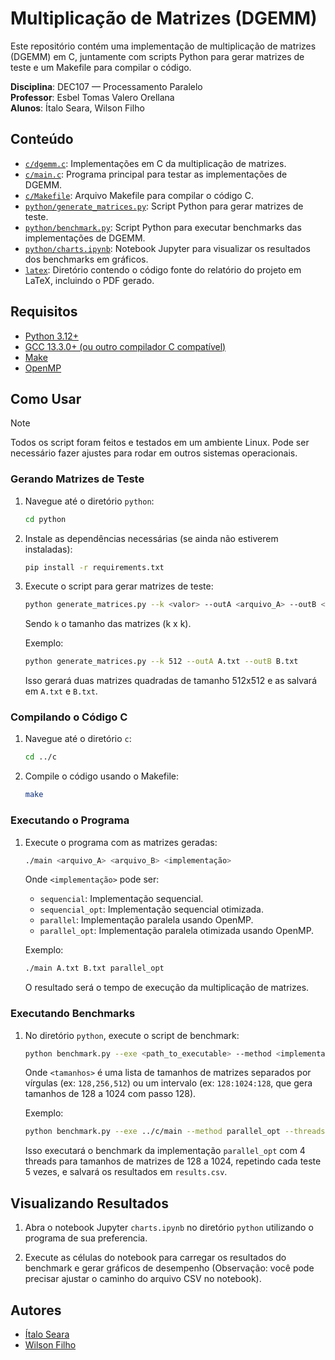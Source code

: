 # Multiplicação de Matrizes (DGEMM)

Este repositório contém uma implementação de multiplicação de matrizes (DGEMM) em C, juntamente com scripts Python para gerar matrizes de teste e um Makefile para compilar o código.

**Disciplina**: DEC107 — Processamento Paralelo\
**Professor**: Esbel Tomas Valero Orellana\
**Alunos**: Ítalo Seara, Wilson Filho

## Conteúdo

- [`c/dgemm.c`](c/dgemm.c): Implementações em C da multiplicação de matrizes.
- [`c/main.c`](c/main.c): Programa principal para testar as implementações de DGEMM.
- [`c/Makefile`](c/Makefile): Arquivo Makefile para compilar o código C.
- [`python/generate_matrices.py`](python/generate_matrices.py): Script Python para gerar matrizes de teste.
- [`python/benchmark.py`](python/benchmark.py): Script Python para executar benchmarks das implementações de DGEMM.
- [`python/charts.ipynb`](python/charts.ipynb): Notebook Jupyter para visualizar os resultados dos benchmarks em gráficos.
- [`latex`](latex): Diretório contendo o código fonte do relatório do projeto em LaTeX, incluindo o PDF gerado.

## Requisitos

- [Python 3.12+](https://www.python.org/downloads/)
- [GCC 13.3.0+ (ou outro compilador C compatível)](https://gcc.gnu.org/)
- [Make](https://www.gnu.org/software/make/)
- [OpenMP](https://www.openmp.org/)

## Como Usar

> [!NOTE] 
> Todos os script foram feitos e testados em um ambiente Linux. Pode ser necessário fazer ajustes para rodar em outros sistemas operacionais.

### Gerando Matrizes de Teste

1. Navegue até o diretório `python`:

   ```bash
   cd python
   ```

2. Instale as dependências necessárias (se ainda não estiverem instaladas):

   ```bash
   pip install -r requirements.txt
   ```

3. Execute o script para gerar matrizes de teste:

   ```bash
   python generate_matrices.py --k <valor> --outA <arquivo_A> --outB <arquivo_B>
   ```

   Sendo `k` o tamanho das matrizes (k x k).

   Exemplo:

   ```bash
   python generate_matrices.py --k 512 --outA A.txt --outB B.txt
   ```

   Isso gerará duas matrizes quadradas de tamanho 512x512 e as salvará em `A.txt` e `B.txt`.

### Compilando o Código C

1. Navegue até o diretório `c`:

   ```bash
   cd ../c
   ```

2. Compile o código usando o Makefile:

   ```bash
   make
   ```

### Executando o Programa

1. Execute o programa com as matrizes geradas:

   ```bash
   ./main <arquivo_A> <arquivo_B> <implementação>
   ```

   Onde `<implementação>` pode ser:

   - `sequencial`: Implementação sequencial.
   - `sequencial_opt`: Implementação sequencial otimizada.
   - `parallel`: Implementação paralela usando OpenMP.
   - `parallel_opt`: Implementação paralela otimizada usando OpenMP.

   Exemplo:

   ```bash
   ./main A.txt B.txt parallel_opt
   ```

   O resultado será o tempo de execução da multiplicação de matrizes.

### Executando Benchmarks

1. No diretório `python`, execute o script de benchmark:

   ```bash
   python benchmark.py --exe <path_to_executable> --method <implementação> --threads <n_threads> --sizes <tamanhos> --reps <repetições> --out <arquivo_saida>
   ```

   Onde `<tamanhos>` é uma lista de tamanhos de matrizes separados por vírgulas (ex: `128,256,512`) ou um intervalo (ex: `128:1024:128`, que gera tamanhos de 128 a 1024 com passo 128).

   Exemplo:

   ```bash
   python benchmark.py --exe ../c/main --method parallel_opt --threads 4 --sizes 128:1024:128 --reps 5 --out results.csv
   ```

   Isso executará o benchmark da implementação `parallel_opt` com 4 threads para tamanhos de matrizes de 128 a 1024, repetindo cada teste 5 vezes, e salvará os resultados em `results.csv`.

## Visualizando Resultados

1. Abra o notebook Jupyter `charts.ipynb` no diretório `python` utilizando o programa de sua preferencia.

2. Execute as células do notebook para carregar os resultados do benchmark e gerar gráficos de desempenho (Observação: você pode precisar ajustar o caminho do arquivo CSV no notebook).

## Autores

- [Ítalo Seara](https://github.com/italoseara)
- [Wilson Filho](https://github.com/Wssfilho)
